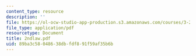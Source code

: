 ```yaml
---
content_type: resource
description: ''
file: https://ol-ocw-studio-app-production.s3.amazonaws.com/courses/3-20-materials-at-equilibrium-sma-5111-fall-2003/89ba3c58048638dbfdf891f59af35b6b_2ndlaw.pdf
file_type: application/pdf
resourcetype: Document
title: 2ndlaw.pdf
uid: 89ba3c58-0486-38db-fdf8-91f59af35b6b
---
```

